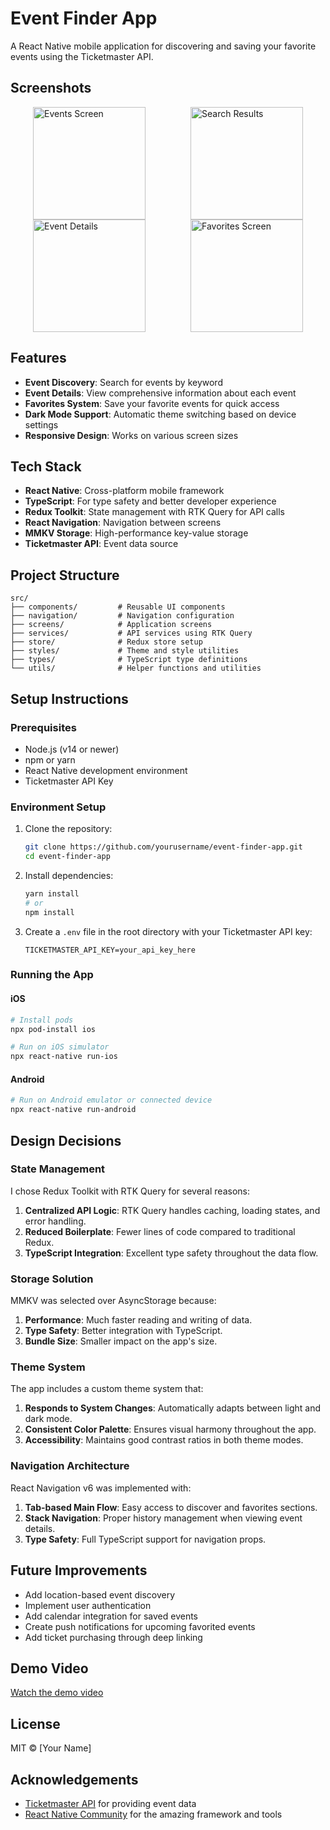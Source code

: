 # Event Finder App

A React Native mobile application for discovering and saving your favorite events using the Ticketmaster API.

## Screenshots

<div style="display: flex; justify-content: space-around; flex-wrap: wrap;">
  <img src="https://prnt.sc/Zbc3f6hTaB6m" alt="Events Screen" width="180" />
  <img src="/api/placeholder/180/360" alt="Search Results" width="180" />
  <img src="/api/placeholder/180/360" alt="Event Details" width="180" />
  <img src="/api/placeholder/180/360" alt="Favorites Screen" width="180" />
</div>

## Features

- **Event Discovery**: Search for events by keyword
- **Event Details**: View comprehensive information about each event
- **Favorites System**: Save your favorite events for quick access
- **Dark Mode Support**: Automatic theme switching based on device settings
- **Responsive Design**: Works on various screen sizes

## Tech Stack

- **React Native**: Cross-platform mobile framework
- **TypeScript**: For type safety and better developer experience
- **Redux Toolkit**: State management with RTK Query for API calls
- **React Navigation**: Navigation between screens
- **MMKV Storage**: High-performance key-value storage
- **Ticketmaster API**: Event data source

## Project Structure

```
src/
├── components/         # Reusable UI components
├── navigation/         # Navigation configuration
├── screens/            # Application screens
├── services/           # API services using RTK Query
├── store/              # Redux store setup
├── styles/             # Theme and style utilities
├── types/              # TypeScript type definitions
└── utils/              # Helper functions and utilities
```

## Setup Instructions

### Prerequisites

- Node.js (v14 or newer)
- npm or yarn
- React Native development environment
- Ticketmaster API Key

### Environment Setup

1. Clone the repository:
   ```bash
   git clone https://github.com/yourusername/event-finder-app.git
   cd event-finder-app
   ```

2. Install dependencies:
   ```bash
   yarn install
   # or
   npm install
   ```

3. Create a `.env` file in the root directory with your Ticketmaster API key:
   ```
   TICKETMASTER_API_KEY=your_api_key_here
   ```

### Running the App

#### iOS

```bash
# Install pods
npx pod-install ios

# Run on iOS simulator
npx react-native run-ios
```

#### Android

```bash
# Run on Android emulator or connected device
npx react-native run-android
```

## Design Decisions

### State Management

I chose Redux Toolkit with RTK Query for several reasons:

1. **Centralized API Logic**: RTK Query handles caching, loading states, and error handling.
2. **Reduced Boilerplate**: Fewer lines of code compared to traditional Redux.
3. **TypeScript Integration**: Excellent type safety throughout the data flow.

### Storage Solution

MMKV was selected over AsyncStorage because:

1. **Performance**: Much faster reading and writing of data.
2. **Type Safety**: Better integration with TypeScript.
3. **Bundle Size**: Smaller impact on the app's size.

### Theme System

The app includes a custom theme system that:

1. **Responds to System Changes**: Automatically adapts between light and dark mode.
2. **Consistent Color Palette**: Ensures visual harmony throughout the app.
3. **Accessibility**: Maintains good contrast ratios in both theme modes.

### Navigation Architecture

React Navigation v6 was implemented with:

1. **Tab-based Main Flow**: Easy access to discover and favorites sections.
2. **Stack Navigation**: Proper history management when viewing event details.
3. **Type Safety**: Full TypeScript support for navigation props.

## Future Improvements

- Add location-based event discovery
- Implement user authentication
- Add calendar integration for saved events
- Create push notifications for upcoming favorited events
- Add ticket purchasing through deep linking

## Demo Video

[Watch the demo video](https://example.com/demo-video)

## License

MIT © [Your Name]

## Acknowledgements

- [Ticketmaster API](https://developer.ticketmaster.com/products-and-docs/apis/discovery-api/v2/) for providing event data
- [React Native Community](https://reactnative.dev/) for the amazing framework and tools